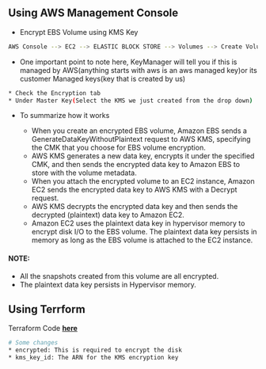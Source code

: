 ## Using AWS Management Console

* Encrypt EBS Volume using KMS Key

```sh
AWS Console --> EC2 --> ELASTIC BLOCK STORE --> Volumes --> Create Volume
```

* One important point to note here, KeyManager will tell you if this is managed by AWS(anything starts with aws is an aws managed key)or its customer Managed keys(key that is created by us)

```sh
* Check the Encryption tab
* Under Master Key(Select the KMS we just created from the drop down)
```

* To summarize how it works

    * When you create an encrypted EBS volume, Amazon EBS sends a GenerateDataKeyWithoutPlaintext request to AWS KMS, specifying the CMK that you choose for EBS volume encryption.
    * AWS KMS generates a new data key, encrypts it under the specified CMK, and then sends the encrypted data key to Amazon EBS to store with the volume metadata.
    * When you attach the encrypted volume to an EC2 instance, Amazon EC2 sends the encrypted data key to AWS KMS with a Decrypt request.
    * AWS KMS decrypts the encrypted data key and then sends the decrypted (plaintext) data key to Amazon EC2.
    * Amazon EC2 uses the plaintext data key in hypervisor memory to encrypt disk I/O to the EBS volume. The plaintext data key persists in memory as long as the EBS volume is attached to the EC2 instance.

#### NOTE:

* All the snapshots created from this volume are all encrypted.
* The plaintext data key persists in Hypervisor memory.

## Using Terrform

Terraform Code [**here**]()

```sh
# Some changes
* encrypted: This is required to encrypt the disk
* kms_key_id: The ARN for the KMS encryption key
```
